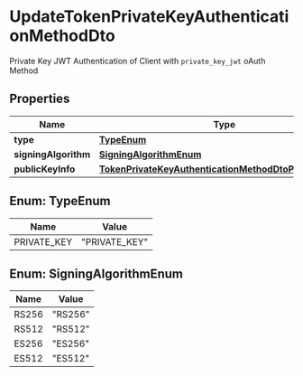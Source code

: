 # UpdateTokenPrivateKeyAuthenticationMethodDto

Private Key JWT Authentication of Client with `private_key_jwt` oAuth Method

## Properties

| Name                 | Type                                                                                                              | Description | Notes      |
| -------------------- | ----------------------------------------------------------------------------------------------------------------- | ----------- | ---------- |
| **type**             | [**TypeEnum**](#TypeEnum)                                                                                         |             | [optional] |
| **signingAlgorithm** | [**SigningAlgorithmEnum**](#SigningAlgorithmEnum)                                                                 |             | [optional] |
| **publicKeyInfo**    | [**TokenPrivateKeyAuthenticationMethodDtoPublicKeyInfo**](TokenPrivateKeyAuthenticationMethodDtoPublicKeyInfo.md) |             | [optional] |

## Enum: TypeEnum

| Name        | Value                   |
| ----------- | ----------------------- |
| PRIVATE_KEY | &quot;PRIVATE_KEY&quot; |

## Enum: SigningAlgorithmEnum

| Name  | Value             |
| ----- | ----------------- |
| RS256 | &quot;RS256&quot; |
| RS512 | &quot;RS512&quot; |
| ES256 | &quot;ES256&quot; |
| ES512 | &quot;ES512&quot; |
